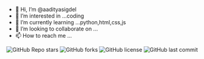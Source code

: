 - 👋 Hi, I’m @aadityasigdel
- 👀 I’m interested in ...coding
- 🌱 I’m currently learning ...python,html,css,js
- 💞️ I’m looking to collaborate on ...
- 📫 How to reach me ...

![GitHub Repo stars](https://img.shields.io/github/stars/yourusername/reponame?style=social)
![GitHub forks](https://img.shields.io/github/forks/yourusername/reponame?style=social)
![GitHub license](https://img.shields.io/github/license/yourusername/reponame)
![GitHub last commit](https://img.shields.io/github/last-commit/yourusername/reponame)
